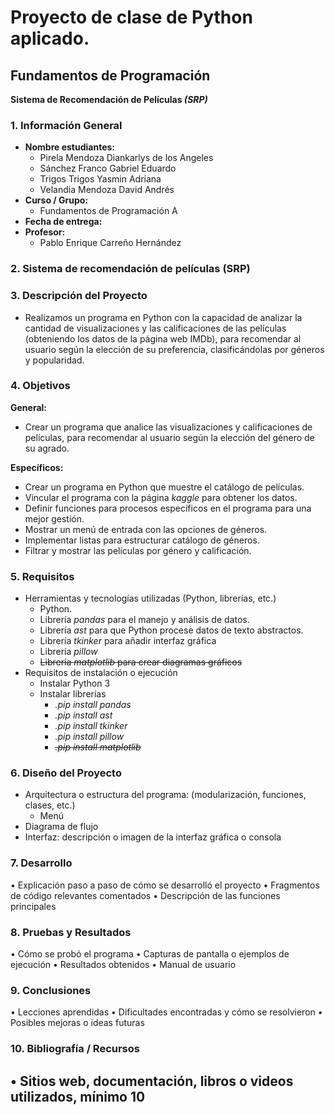 # Proyecto de clase de **Python aplicado.**

## Fundamentos de Programación  

**Sistema de Recomendación de Películas _(SRP)_**

### **1. Información General**

  -	**Nombre estudiantes:**  
    - Pirela Mendoza Diankarlys de los Angeles  
    - Sánchez Franco Gabriel Eduardo  
    - Trigos Trigos Yasmin Adriana  
    - Velandia Mendoza David Andrés  
  - **Curso / Grupo:**  
    - Fundamentos de Programación A 
  - **Fecha de entrega:**
  - **Profesor:**
    - Pablo Enrique Carreño Hernández

### **2. Sistema de recomendación de películas (SRP)**  
### **3. Descripción del Proyecto**   
-  Realizamos un programa en Python con la capacidad de analizar la cantidad de visualizaciones y las calificaciones de las películas (obteniendo los datos de la página web IMDb), para recomendar al usuario según la elección de su preferencia, clasificándolas por géneros y popularidad.

### **4. Objetivos**  
**General:**  
- Crear un programa que analice las visualizaciones y calificaciones de películas, para recomendar al usuario según la elección del género de su agrado.

**Específicos:**  
- Crear un programa en Python que muestre el catálogo de películas.
- Vincular el programa con la página *kaggle* para obtener los datos.
- Definir funciones para procesos específicos en el programa para una mejor gestión.
- Mostrar un menú de entrada con las opciones de géneros.
- Implementar listas para estructurar catálogo de géneros.
- Filtrar y mostrar las películas por género y calificación.
### **5. Requisitos**  
- Herramientas y tecnologías utilizadas (Python, librerías, etc.)
  - Python.
  - Librería *pandas* para el manejo y análisis de datos.
  - Librería *ast* para que Python procese datos de texto abstractos.
  - Librería *tkinker* para añadir interfaz gráfica
  - Librería *pillow*
  - ~~Librería *matplotlib* para crear diagramas gráficos~~
- Requisitos de instalación o ejecución
  - Instalar Python 3
  - Instalar librerías
    - *.pip install pandas*
    - *.pip install ast*
    - *.pip install tkinker*
    - *.pip install pillow*
    - ~~*.pip install matplotlib*~~
### **6. Diseño del Proyecto**  
- Arquitectura o estructura del programa: (modularización, funciones, clases, etc.)
  - Menú
- Diagrama de flujo
- Interfaz: descripción o imagen de la interfaz gráfica o consola
### **7. Desarrollo**  
•	Explicación paso a paso de cómo se desarrolló el proyecto
•	Fragmentos de código relevantes comentados
•	Descripción de las funciones principales
### **8. Pruebas y Resultados**  
•	Cómo se probó el programa
•	Capturas de pantalla o ejemplos de ejecución
•	Resultados obtenidos
•	Manual de usuario
### **9. Conclusiones**  
•	Lecciones aprendidas
•	Dificultades encontradas y cómo se resolvieron
•	Posibles mejoras o ideas futuras
### **10. Bibliografía / Recursos**  
•	Sitios web, documentación, libros o videos utilizados, mínimo 10
- 
